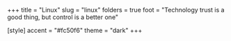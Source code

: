+++
title = "Linux"
slug = "linux"
folders = true
foot = "Technology trust is a good thing, but control is a better one"

[style]
    accent = "#fc50f6"
    theme = "dark"
+++
